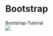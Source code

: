 # Bootstrap
Bootstrap-Tutorial
<br>
<a href="https://github.com/Omsamiir/Bootstrap/tree/master"><img src="https://github.com/Omsamiir/Bootstrap/tree/master/imgs/bootstrap.gif"></a>
